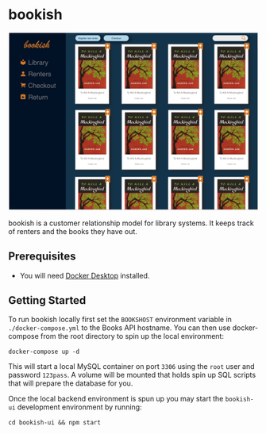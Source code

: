 # bookish

![bookish Library](https://github.com/davidlick/bookish/blob/master/bookish-library.png?raw=true)

bookish is a customer relationship model for library systems. It keeps track of renters and the books they have out.

## Prerequisites

- You will need [Docker Desktop](https://docs.docker.com/desktop/) installed.

## Getting Started

To run bookish locally first set the `BOOKSHOST` environment variable in `./docker-compose.yml` to the Books API hostname. You can then use docker-compose from the root directory to spin up the local environment:

```
docker-compose up -d
```

This will start a local MySQL container on port `3306` using the `root` user and password `123pass`. A volume will be mounted that holds spin up SQL scripts that will prepare the database for you.

Once the local backend environment is spun up you may start the `bookish-ui` development environment by running:

```
cd bookish-ui && npm start
```
